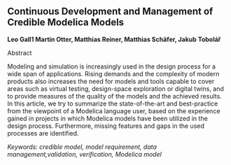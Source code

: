 ## Continuous Development and Management of Credible Modelica Models

**Leo Gall1 Martin Otter, Matthias Reiner, Matthias Schäfer, Jakub Tobolář**

Abstract

Modeling and simulation is increasingly used in the design
process for a wide span of applications. Rising demands
and the complexity of modern products also increases the
need for models and tools capable to cover areas such as
virtual testing, design-space exploration or digital twins,
and to provide measures of the quality of the models and
the achieved results. In this article, we try to summarize
the state-of-the-art and best-practice from the viewpoint of
a Modelica language user, based on the experience gained
in projects in which Modelica models have been utilized
in the design process. Furthermore, missing features and
gaps in the used processes are identified.

*Keywords: credible model, model requirement, data management,validation, verification, Modelica model*
